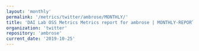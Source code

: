 ```yaml
---
layout: 'monthly'
permalink: '/metrics/twitter/ambrose/MONTHLY/'
title: 'DAI Lab OSS Metrics Metrics report for ambrose | MONTHLY-REPORT-2019-10-25'
organization: 'twitter'
repository: 'ambrose'
current_date: '2019-10-25'
---
```

